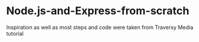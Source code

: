 # Node.js-and-Express-from-scratch

Inspiration as well as most steps and code were taken from Traversy Media tutorial
